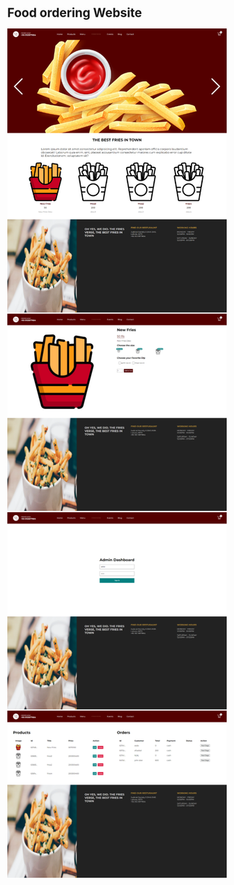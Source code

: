 <h1>Food ordering Website</h1>
<img src="image3.png" />
<img src="image4.png" />
<img src="image5.png" />
<img src="image6.png" />
